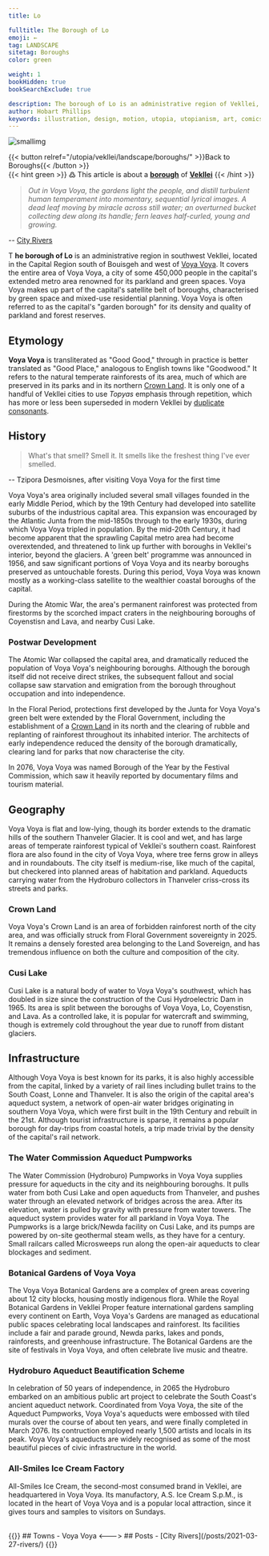 ```yaml
---
title: Lo

fulltitle: The Borough of Lo
emoji: ←
tag: LANDSCAPE
sitetag: Boroughs
color: green

weight: 1
bookHidden: true
bookSearchExclude: true

description: The borough of Lo is an administrative region of Vekllei, a utopian country created by Hobart Phillips.
author: Hobart Phillips
keywords: illustration, design, motion, utopia, utopianism, art, comics, comic, hobart, phillips, vekllei, millmint
---
```


![smallimg](/images/women.jpg)

{{< button relref="/utopia/vekllei/landscape/boroughs/" >}}Back to Boroughs{{< /button >}}
<br>
{{< hint green >}}
߷ This article is about a [**borough**](/utopia/vekllei/landscape/boroughs) of [**Vekllei**](/utopia/vekllei/)
{{< /hint >}}

>*Out in Voya Voya, the gardens light the people, and distill turbulent human temperament into momentary, sequential lyrical images. A dead leaf moving by miracle across still water; an overturned bucket collecting dew along its handle; fern leaves half-curled, young and growing.*

-- [City Rivers](/posts/2021-03-27-rivers/)

<span class="fc">T</span>
**he borough of Lo** is an administrative region in southwest Vekllei, located in the Capital Region south of Bouisgeh and west of [Voya Voya](/utopia/vekllei/landscape/boroughs/voya-voya). It covers the entire area of Voya Voya, a city of some 450,000 people in the capital's extended metro area renowned for its parkland and green spaces. Voya Voya makes up part of the capital's satellite belt of boroughs, characterised by green space and mixed-use residential planning. Voya Voya is often referred to as the capital's "garden borough" for its density and quality of parkland and forest reserves.

## Etymology

**Voya Voya** is transliterated as "Good Good," through in practice is better translated as "Good Place," analogous to English towns like "Goodwood." It refers to the natural temperate rainforests of its area, much of which are preserved in its parks and in its northern [Crown Land](/utopia/vekllei/#administrative-divisions). It is only one of a handful of Vekllei cities to use *Topyas* emphasis through repetition, which has more or less been superseded in modern Vekllei by [duplicate consonants](/utopia/vekllei/culture/language/#phonetic-reading).

## History

> What's that smell? Smell it. It smells like the freshest thing I've ever smelled.

-- Tzipora Desmoisnes, after visiting Voya Voya for the first time

Voya Voya's area originally included several small villages founded in the early Middle Period, which by the 19th Century had developed into satellite suburbs of the industrious capital area. This expansion was encouraged by the Atlantic Junta from the mid-1850s through to the early 1930s, during which Voya Voya tripled in population. By the mid-20th Century, it had become apparent that the sprawling Capital metro area had become overextended, and threatened to link up further with boroughs in Vekllei's interior, beyond the glaciers. A 'green belt' programme was announced in 1956, and saw significant portions of Voya Voya and its nearby boroughs preserved as untouchable forests. During this period, Voya Voya was known mostly as a working-class satellite to the wealthier coastal boroughs of the capital.

During the Atomic War, the area's permanent rainforest was protected from firestorms by the scorched impact craters in the neighbouring boroughs of Coyenstisn and Lava, and nearby Cusi Lake.

### Postwar Development

The Atomic War collapsed the capital area, and dramatically reduced the population of Voya Voya's neighbouring boroughs. Although the borough itself did not receive direct strikes, the subsequent fallout and social collapse saw starvation and emigration from the borough throughout occupation and into independence.

In the Floral Period, protections first developed by the Junta for Voya Voya's green belt were extended by the Floral Government, including the establishment of a [Crown Land](/utopia/vekllei/#administrative-divisions) in its north and the clearing of rubble and replanting of rainforest throughout its inhabited interior. The architects of early independence reduced the density of the borough dramatically, clearing land for parks that now characterise the city.

In 2076, Voya Voya was named Borough of the Year by the Festival Commission, which saw it heavily reported by documentary films and tourism material.

## Geography

Voya Voya is flat and low-lying, though its border extends to the dramatic hills of the southern Thanveler Glacier. It is cool and wet, and has large areas of temperate rainforest typical of Vekllei's southern coast. Rainforest flora are also found in the city of Voya Voya, where tree ferns grow in alleys and in roundabouts. The city itself is medium-rise, like much of the capital, but checkered into planned areas of habitation and parkland. Aqueducts carrying water from the Hydroburo collectors in Thanveler criss-cross its streets and parks.

### Crown Land

Voya Voya's Crown Land is an area of forbidden rainforest north of the city area, and was officially struck from Floral Government sovereignty in 2025. It remains a densely forested area belonging to the Land Sovereign, and has tremendous influence on both the culture and composition of the city.

### Cusi Lake

Cusi Lake is a natural body of water to Voya Voya's southwest, which has doubled in size since the construction of the Cusi Hydroelectric Dam in 1965. Its area is split between the boroughs of Voya Voya, Lo, Coyenstisn, and Lava. As a controlled lake, it is popular for watercraft and swimming, though is extremely cold throughout the year due to runoff from distant glaciers.

## Infrastructure

Although Voya Voya is best known for its parks, it is also highly accessible from the capital, linked by a variety of rail lines including bullet trains to the South Coast, Lonne and Thanveler. It is also the origin of the capital area's aqueduct system, a network of open-air water bridges originating in southern Voya Voya, which were first built in the 19th Century and rebuilt in the 21st. Although tourist infrastructure is sparse, it remains a popular borough for day-trips from coastal hotels, a trip made trivial by the density of the capital's rail network.

### The Water Commission Aqueduct Pumpworks

The Water Commission (Hydroburo) Pumpworks in Voya Voya supplies pressure for aqueducts in the city and its neighbouring boroughs. It pulls water from both Cusi Lake and open aqueducts from Thanveler, and pushes water through an elevated network of bridges across the area. After its elevation, water is pulled by gravity with pressure from water towers. The aqueduct system provides water for all parkland in Voya Voya. The Pumpworks is a large brick/Newda facility on Cusi Lake, and its pumps are powered by on-site geothermal steam wells, as they have for a century. Small railcars called Microsweeps run along the open-air aqueducts to clear blockages and sediment.

### Botanical Gardens of Voya Voya

The Voya Voya Botanical Gardens are a complex of green areas covering about 12 city blocks, housing mostly indigenous flora. While the Royal Botanical Gardens in Vekllei Proper feature international gardens sampling every continent on Earth, Voya Voya's Gardens are managed as educational public spaces celebrating local landscapes and rainforest. Its facilities include a fair and parade ground, Newda parks, lakes and ponds, rainforests, and greenhouse infrastructure. The Botanical Gardens are the site of festivals in Voya Voya, and often celebrate live music and theatre.

### Hydroburo Aqueduct Beautification Scheme

In celebration of 50 years of independence, in 2065 the Hydroburo embarked on an ambitious public art project to celebrate the South Coast's ancient aqueduct network. Coordinated from Voya Voya, the site of the Aqueduct Pumpworks, Voya Voya's aqueducts were embossed with tiled murals over the course of about ten years, and were finally completed in March 2076. Its contruction employed nearly 1,500 artists and locals in its peak. Voya Voya's aqueducts are widely recognised as some of the most beautiful pieces of civic infrastructure in the world.

### All-Smiles Ice Cream Factory

All-Smiles Ice Cream, the second-most consumed brand in Vekllei, are headquartered in Voya Voya. Its manufactory, A.S. Ice Cream S.p.M., is located in the heart of Voya Voya and is a popular local attraction, since it gives tours and samples to visitors on Sundays.

<br>
{{<columns>}}
## Towns
- Voya Voya
<--->
## Posts
- [City Rivers](/posts/2021-03-27-rivers/)
{{</columns>}}
